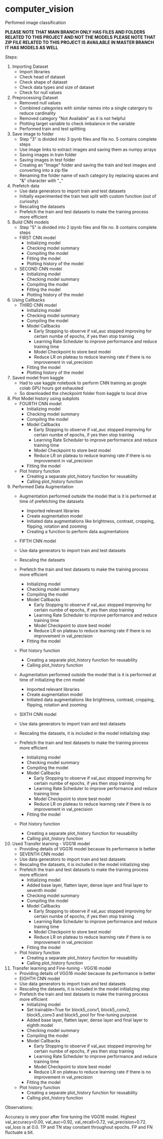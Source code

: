 # computer_vision
Perfomed image classification

**PLEASE NOTE THAT MAIN BRANCH ONLY HAS FILES AND FOLDERS RELATED TO THIS PROJECT AND NOT THE MODELS**
**PLEASE NOTE THAT ZIP FILE RELATED TO THIS PROJECT IS AVAILABLE IN MASTER BRANCH IT HAS MODELS AS WELL**

Steps:

1. Importing Dataset
   - Import libraries
   - Check head of dataset
   - Check shape of dataset
   - Check data types and size of dataset
   - Check for null values
2. Preprocessing Dataset
   - Removed null values
   - Combined categories with similar names into a single catergory to reduce cardinality
   - Removed category "Not Available" as it is not helpful
   - Plotting target variable to check imbalance in the variable
   - Performed train and test splitting
3. Save image to folder
   - Step "3" is divided into 3 ipynb files and file no. 5 contains complete steps
   - Use image links to extract images and saving them as numpy arrays
   - Saving images in train folder
   - Saving images in test folder
   - Creating an "Image" folder and saving the train and test images and converting into a zip file
   - Renaming the folder name of each category by replacing spaces and "&" character with "_"
4. Prefetch data
   - Use data generators to import train and test datasets
   - Initially experimented the train test split with custom function (out of curiosity)
   - Rescaling the datasets
   - Prefetch the train and test datasets to make the training process more efficient
5. Build CNN models
   - Step "5" is divided into 2 ipynb files and file no. 8 contains complete steps
   - FIRST CNN model
      - Initializing model
      - Checking model summary
      - Compiling the model
      - Fitting the model
      - Plotting history of the model
   - SECOND CNN model
      - Initializing model
      - Checking model summary
      - Compiling the model
      - Fitting the model
      - Plotting history of the model
6. Using Callbacks
   - THIRD CNN model
      - Initializing model
      - Checking model summary
      - Compiling the model
      - Model Callbacks
         - Early Stopping to observe if val_auc stopped improving for certain numbe of epochs, if yes then stop training
         - Learning Rate Scheduler to improve performance and reduce training time
         - Model Checkpoint to store best model
         - Reduce LR on plateau to reduce learning rate if there is no improvement in val_precision
      - Fitting the model
      - Plotting history of the model
7. Saved model from kaggle
   - Had to use kaggle notebook to perform CNN training as google colab GPU hours got exhausted
   - So downloaded the checkpoint folder from kaggle to local drive
8. Plot Model history using subplots
   - FOURTH CNN model
      - Initializing model
      - Checking model summary
      - Compiling the model
      - Model Callbacks
         - Early Stopping to observe if val_auc stopped improving for certain numbe of epochs, if yes then stop training
         - Learning Rate Scheduler to improve performance and reduce training time
         - Model Checkpoint to store best model
         - Reduce LR on plateau to reduce learning rate if there is no improvement in val_precision
      - Fitting the model
   - Plot history function
      - Creating a separate plot_history function for reusability
      - Calling plot_history function
9. Performed Data Augmentation
   - Augmentation performed outside the model that is it is performed at time of prefetching the datasets
     - Imported relevant libraries
     - Create augmentation model
     - Initiated data augmentations like brightness, contrast, cropping, flipping, rotation and zooming
     - Creating a function to perform data augmentations
   - FIFTH CNN model
   - Use data generators to import train and test datasets
   - Rescaling the datasets
   - Prefetch the train and test datasets to make the training process more efficient
      - Initializing model
      - Checking model summary
      - Compiling the model
      - Model Callbacks
         - Early Stopping to observe if val_auc stopped improving for certain numbe of epochs, if yes then stop training
         - Learning Rate Scheduler to improve performance and reduce training time
         - Model Checkpoint to store best model
         - Reduce LR on plateau to reduce learning rate if there is no improvement in val_precision
      - Fitting the model
   - Plot history function
      - Creating a separate plot_history function for reusability
      - Calling plot_history function
    
   - Augmentation performed outside the model that is it is performed at time of initializing the cnn model
     - Imported relevant libraries
     - Create augmentation model
     - Initiated data augmentations like brightness, contrast, cropping, flipping, rotation and zooming
   - SIXTH CNN model
   - Use data generators to import train and test datasets
   - Rescaling the datasets, it is included in the model initializing step
   - Prefetch the train and test datasets to make the training process more efficient
      - Initializing model
      - Checking model summary
      - Compiling the model
      - Model Callbacks
         - Early Stopping to observe if val_auc stopped improving for certain numbe of epochs, if yes then stop training
         - Learning Rate Scheduler to improve performance and reduce training time
         - Model Checkpoint to store best model
         - Reduce LR on plateau to reduce learning rate if there is no improvement in val_precision
      - Fitting the model
   - Plot history function
      - Creating a separate plot_history function for reusability
      - Calling plot_history function
10. Used Transfer learning - VGG16 model
    - Providing details of VGG16 model because its performance is better
    - SEVENTH CNN model
    - Use data generators to import train and test datasets
    - Rescaling the datasets, it is included in the model initializing step
    - Prefetch the train and test datasets to make the training process more efficient
      - Initializing model
      - Added base layer, flatten layer, dense layer and final layer to seventh model
      - Checking model summary
      - Compiling the model
      - Model Callbacks
         - Early Stopping to observe if val_auc stopped improving for certain numbe of epochs, if yes then stop training
         - Learning Rate Scheduler to improve performance and reduce training time
         - Model Checkpoint to store best model
         - Reduce LR on plateau to reduce learning rate if there is no improvement in val_precision
       - Fitting the model
    - Plot history function
      - Creating a separate plot_history function for reusability
      - Calling plot_history function
11. Transfer learning and Fine-tuning - VGG16 model
    - Providing details of VGG16 model because its performance is better
    - EIGHTH CNN model
    - Use data generators to import train and test datasets
    - Rescaling the datasets, it is included in the model initializing step
    - Prefetch the train and test datasets to make the training process more efficient
      - Initializing model
      - Set trainable=True for block5_conv1, block5_conv2, block5_conv3 and block5_pool for fine-tuning purpose
      - Added base layer, flatten layer, dense layer and final layer to eighth model
      - Checking model summary
      - Compiling the model
      - Model Callbacks
         - Early Stopping to observe if val_auc stopped improving for certain numbe of epochs, if yes then stop training
         - Learning Rate Scheduler to improve performance and reduce training time
         - Model Checkpoint to store best model
         - Reduce LR on plateau to reduce learning rate if there is no improvement in val_precision
       - Fitting the model
    - Plot history function
      - Creating a separate plot_history function for reusability
      - Calling plot_history function
     
Observations:

Accuracy is very poor after fine tuning the VGG16 model.
Highest val_accuracy=0.00, val_auc=0.92, val_recall=0.72, val_precision=0.72.
val_loss is at 0.0.
TP and TN stay constant throughout epochs.
FP and FN fluctuate a bit.
